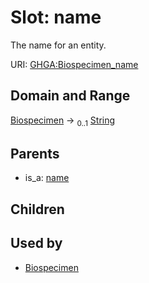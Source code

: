 
# Slot: name


The name for an entity.

URI: [GHGA:Biospecimen_name](https://w3id.org/GHGA/Biospecimen_name)


## Domain and Range

[Biospecimen](Biospecimen.md) &#8594;  <sub>0..1</sub> [String](types/String.md)

## Parents

 *  is_a: [name](name.md)

## Children


## Used by

 * [Biospecimen](Biospecimen.md)
